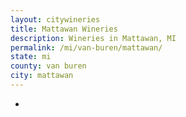 ```yaml
---
layout: citywineries
title: Mattawan Wineries
description: Wineries in Mattawan, MI
permalink: /mi/van-buren/mattawan/
state: mi
county: van buren
city: mattawan
---
```

-
